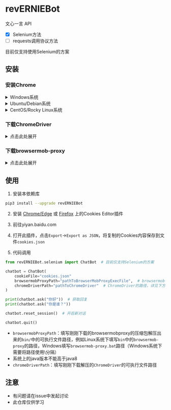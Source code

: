# revERNIEBot

文心一言 API

- [x] Selenium方法
- [ ] requests调用协议方法

目前仅支持使用Selenium的方案

## 安装

### 安装Chrome

<details>
<summary>Windows系统</summary>

自行前往 https://www.google.cn/chrome/index.html 下载安装

</details>
<details>
<summary>Ubuntu/Debian系统</summary>

安装依赖软件
```bash
sudo apt install udev fonts-liberation libu2f-udev libvulkan1 xdg-utils -y
```

下载Chrome安装包
```bash
wget https://dl.google.com/linux/direct/google-chrome-stable_current_amd64.deb
```

安装Chrome
```bash
sudo dpkg -i google-chrome-stable_current_amd64.deb
```

检查Chrome版本
```bash
google-chrome -version
```

记住此版本号

</details>

<details>
<summary>CentOS/Rocky Linux系统</summary>

安装Chrome

```bash
yum install https://dl.google.com/linux/direct/google-chrome-stable_current_x86_64.rpm
```

</details>

### 下载ChromeDriver

<details>
<summary>点击此处展开</summary>

前往 https://registry.npmmirror.com/binary.html?path=chromedriver/

找到对应你Chrome版本号的目录，根据系统下载其中的文件，解压到任意目录

</details>

### 下载browsermob-proxy

<details>
<summary>点击此处展开</summary>

前往 https://github.com/lightbody/browsermob-proxy/releases/tag/browsermob-proxy-2.1.4 

下载 `browsermob-proxy-2.1.4-bin.zip`，解压

</details>

## 使用

1. 安装本依赖库

```bash
pip3 install --upgrade revERNIEBot
```

2. 安装 [Chrome/Edge](https://chrome.google.com/webstore/detail/cookie-editor/hlkenndednhfkekhgcdicdfddnkalmdm) 或 [Firefox](https://addons.mozilla.org/en-US/firefox/addon/cookie-editor/) 上的Cookies Editor插件
3. 前往yiyan.baidu.com

4. 打开此插件，点击`Export`->`Export as JSON`，将复制的Cookies内容保存到文件`cookies.json`

5. 代码调用

```python
from revERNIEBot.selenium import ChatBot  # 目前仅支持Selenium的方案

chatbot = ChatBot(
    cookieFile="cookies.json"
    browsermobProxyPath="pathToBrowserMobProxyExecFile",  # browsermob-proxy的可执行文件路径，详见下方说明
    chromeDriverPath="pathToChromeDriver"  # ChromeDriver的路径，详见下方说明
)

print(chatbot.ask("你好"))  # 获取回复
print(chatbot.ask("你是谁？"))

chatbot.reset_session()  # 开启新对话

chatbot.quit()
```

- `browsermobProxyPath`：填写刚刚下载的browsermobproxy的压缩包解压出来的`bin/`中的可执行文件路径，例如Linux系统下填写`bin`中的`browsermob-proxy`的路径，Windows填写`browsermob-proxy.bat`路径（Windows系统下需要将路径使用\\分隔）
- 系统上的java版本不能高于java8
- `chromeDriverPath`：填写刚刚下载解压的`ChromeDriver`的可执行文件路径


## 注意

- 有问题请在issue中发起讨论
- 此仓库仅供学习
